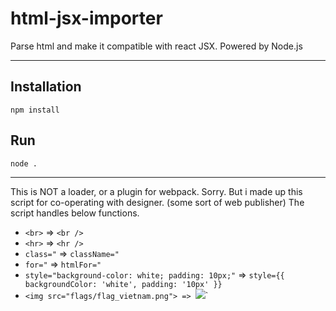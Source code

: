 # html-jsx-importer
Parse html and make it compatible with react JSX. Powered by Node.js

---

## Installation 

`npm install`

## Run

`node .`

---

This is NOT a loader, or a plugin for webpack. Sorry.
But i made up this script for co-operating with designer. (some sort of web publisher)
The script handles below functions.

- `<br>` => `<br />`
- `<hr>` => `<hr />`
- `class="` => `className="`
- `for="` => `htmlFor="`
- `style="background-color: white; padding: 10px;"` => `style={{ backgroundColor: 'white', padding: '10px' }}`
- `<img src="flags/flag_vietnam.png"> => `<img src="flags/flag_vietnam.png" />`


